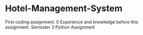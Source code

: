 # Hotel-Management-System
First coding assignment. 0 Experience and knowledge before this assignment. 
Semester 3 Python Assignment
